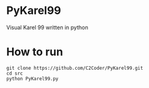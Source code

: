 # PyKarel99
Visual Karel 99 written in python

# How to run
```
git clone https://github.com/C2Coder/PyKarel99.git
cd src
python PyKarel99.py
```
